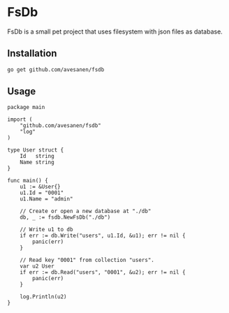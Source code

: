 # FsDb

FsDb is a small pet project that uses filesystem with json files as database.


## Installation

```bash
go get github.com/avesanen/fsdb
```

## Usage


```golang
package main

import (
	"github.com/avesanen/fsdb"
	"log"
)

type User struct {
	Id   string
	Name string
}

func main() {
	u1 := &User{}
	u1.Id = "0001"
	u1.Name = "admin"

	// Create or open a new database at "./db"
	db, _ := fsdb.NewFsDb("./db")

	// Write u1 to db
	if err := db.Write("users", u1.Id, &u1); err != nil {
		panic(err)
	}

	// Read key "0001" from collection "users".
	var u2 User
	if err := db.Read("users", "0001", &u2); err != nil {
		panic(err)
	}

	log.Println(u2)
}
```